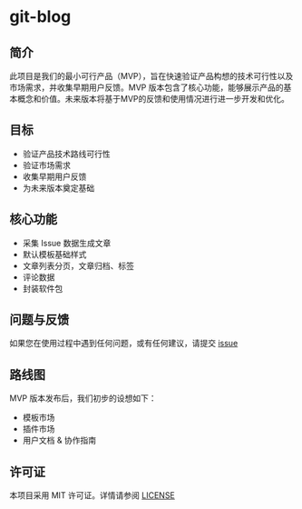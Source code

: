 # git-blog

## 简介

此项目是我们的最小可行产品（MVP），旨在快速验证产品构想的技术可行性以及市场需求，并收集早期用户反馈。MVP 版本包含了核心功能，能够展示产品的基本概念和价值。未来版本将基于MVP的反馈和使用情况进行进一步开发和优化。

## 目标

- 验证产品技术路线可行性
- 验证市场需求
- 收集早期用户反馈
- 为未来版本奠定基础

## 核心功能

- 采集 Issue 数据生成文章
- 默认模板基础样式
- 文章列表分页，文章归档、标签
- 评论数据
- 封装软件包

## 问题与反馈

如果您在使用过程中遇到任何问题，或有任何建议，请提交 [issue](https://github.com/liangpengyv/git-blog/issues)

## 路线图

MVP 版本发布后，我们初步的设想如下：

- 模板市场
- 插件市场
- 用户文档 & 协作指南

## 许可证

本项目采用 MIT 许可证。详情请参阅 [LICENSE](./LICENSE)
